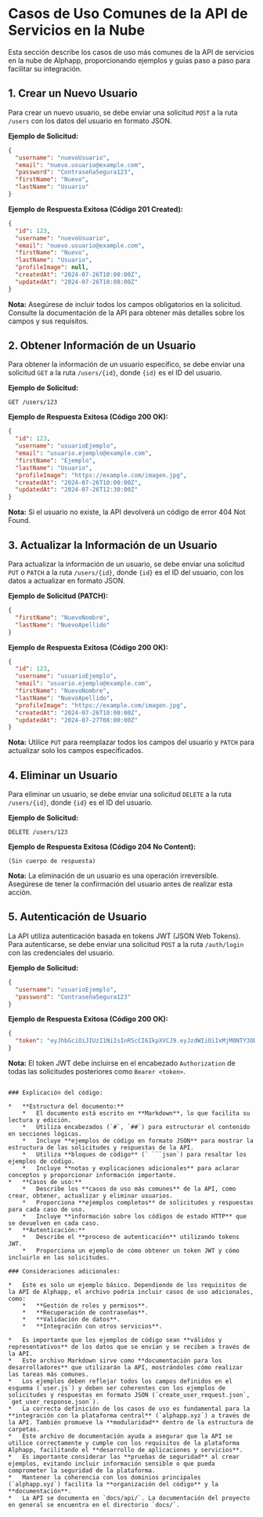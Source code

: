 # Casos de Uso Comunes de la API de Servicios en la Nube

Esta sección describe los casos de uso más comunes de la API de servicios en la nube de Alphapp, proporcionando ejemplos y guías paso a paso para facilitar su integración.

## 1. Crear un Nuevo Usuario

Para crear un nuevo usuario, se debe enviar una solicitud `POST` a la ruta `/users` con los datos del usuario en formato JSON.

**Ejemplo de Solicitud:**

```json
{
  "username": "nuevoUsuario",
  "email": "nuevo.usuario@example.com",
  "password": "ContraseñaSegura123",
  "firstName": "Nuevo",
  "lastName": "Usuario"
}
```

**Ejemplo de Respuesta Exitosa (Código 201 Created):**

```json
{
  "id": 123,
  "username": "nuevoUsuario",
  "email": "nuevo.usuario@example.com",
  "firstName": "Nuevo",
  "lastName": "Usuario",
  "profileImage": null,
  "createdAt": "2024-07-26T10:00:00Z",
  "updatedAt": "2024-07-26T10:00:00Z"
}
```

**Nota:** Asegúrese de incluir todos los campos obligatorios en la solicitud. Consulte la documentación de la API para obtener más detalles sobre los campos y sus requisitos.

## 2. Obtener Información de un Usuario

Para obtener la información de un usuario específico, se debe enviar una solicitud `GET` a la ruta `/users/{id}`, donde `{id}` es el ID del usuario.

**Ejemplo de Solicitud:**

```
GET /users/123
```

**Ejemplo de Respuesta Exitosa (Código 200 OK):**

```json
{
  "id": 123,
  "username": "usuarioEjemplo",
  "email": "usuario.ejemplo@example.com",
  "firstName": "Ejemplo",
  "lastName": "Usuario",
  "profileImage": "https://example.com/imagen.jpg",
  "createdAt": "2024-07-26T10:00:00Z",
  "updatedAt": "2024-07-26T12:30:00Z"
}
```

**Nota:** Si el usuario no existe, la API devolverá un código de error 404 Not Found.

## 3. Actualizar la Información de un Usuario

Para actualizar la información de un usuario, se debe enviar una solicitud `PUT` o `PATCH` a la ruta `/users/{id}`, donde `{id}` es el ID del usuario, con los datos a actualizar en formato JSON.

**Ejemplo de Solicitud (PATCH):**

```json
{
  "firstName": "NuevoNombre",
  "lastName": "NuevoApellido"
}
```

**Ejemplo de Respuesta Exitosa (Código 200 OK):**

```json
{
  "id": 123,
  "username": "usuarioEjemplo",
  "email": "usuario.ejemplo@example.com",
  "firstName": "NuevoNombre",
  "lastName": "NuevoApellido",
  "profileImage": "https://example.com/imagen.jpg",
  "createdAt": "2024-07-26T10:00:00Z",
  "updatedAt": "2024-07-27T08:00:00Z"
}
```

**Nota:** Utilice `PUT` para reemplazar todos los campos del usuario y `PATCH` para actualizar solo los campos especificados.

## 4. Eliminar un Usuario

Para eliminar un usuario, se debe enviar una solicitud `DELETE` a la ruta `/users/{id}`, donde `{id}` es el ID del usuario.

**Ejemplo de Solicitud:**

```
DELETE /users/123
```

**Ejemplo de Respuesta Exitosa (Código 204 No Content):**

```
(Sin cuerpo de respuesta)
```

**Nota:** La eliminación de un usuario es una operación irreversible. Asegúrese de tener la confirmación del usuario antes de realizar esta acción.

## 5. Autenticación de Usuario

La API utiliza autenticación basada en tokens JWT (JSON Web Tokens). Para autenticarse, se debe enviar una solicitud `POST` a la ruta `/auth/login` con las credenciales del usuario.

**Ejemplo de Solicitud:**

```json
{
  "username": "usuarioEjemplo",
  "password": "ContraseñaSegura123"
}
```

**Ejemplo de Respuesta Exitosa (Código 200 OK):**

```json
{
  "token": "eyJhbGciOiJIUzI1NiIsInR5cCI6IkpXVCJ9.eyJzdWIiOiIxMjM0NTY3ODkwIiwibmFtZSI6IkpvaG4gRG9lIiwiaWF0IjoxNTE2MjM5MDIyfQ.SflKxwRJSMeKKF2QT4fwpMeJf36POk6yJV_adQssw5c"
}
```

**Nota:** El token JWT debe incluirse en el encabezado `Authorization` de todas las solicitudes posteriores como `Bearer <token>`.

```

### Explicación del código:

*   **Estructura del documento:**
    *   El documento está escrito en **Markdown**, lo que facilita su lectura y edición.
    *   Utiliza encabezados (`#`, `##`) para estructurar el contenido en secciones lógicas.
    *   Incluye **ejemplos de código en formato JSON** para mostrar la estructura de las solicitudes y respuestas de la API.
    *   Utiliza **bloques de código** (` ```json`) para resaltar los ejemplos de código.
    *   Incluye **notas y explicaciones adicionales** para aclarar conceptos y proporcionar información importante.
*   **Casos de uso:**
    *   Describe los **casos de uso más comunes** de la API, como crear, obtener, actualizar y eliminar usuarios.
    *   Proporciona **ejemplos completos** de solicitudes y respuestas para cada caso de uso.
    *   Incluye **información sobre los códigos de estado HTTP** que se devuelven en cada caso.
*   **Autenticación:**
    *   Describe el **proceso de autenticación** utilizando tokens JWT.
    *   Proporciona un ejemplo de cómo obtener un token JWT y cómo incluirlo en las solicitudes.

### Consideraciones adicionales:

*   Este es solo un ejemplo básico. Dependiendo de los requisitos de la API de Alphapp, el archivo podría incluir casos de uso adicionales, como:
    *   **Gestión de roles y permisos**.
    *   **Recuperación de contraseñas**.
    *   **Validación de datos**.
    *   **Integración con otros servicios**.

*   Es importante que los ejemplos de código sean **válidos y representativos** de los datos que se envían y se reciben a través de la API.
*   Este archivo Markdown sirve como **documentación para los desarrolladores** que utilizarán la API, mostrándoles cómo realizar las tareas más comunes.
*   Los ejemplos deben reflejar todos los campos definidos en el esquema (`user.js`) y deben ser coherentes con los ejemplos de solicitudes y respuestas en formato JSON (`create_user_request.json`, `get_user_response.json`).
*   La correcta definición de los casos de uso es fundamental para la **integración con la plataforma central** (`alphapp.xyz`) a través de la API. También promueve la **modularidad** dentro de la estructura de carpetas.
*   Este archivo de documentación ayuda a asegurar que la API se utilice correctamente y cumple con los requisitos de la plataforma Alphapp, facilitando el **desarrollo de aplicaciones y servicios**.
*   Es importante considerar las **pruebas de seguridad** al crear ejemplos, evitando incluir información sensible o que pueda comprometer la seguridad de la plataforma.
*   Mantener la coherencia con los dominios principales (`alphapp.xyz`) facilita la **organización del código** y la **documentación**.
*   La API se documenta en `docs/api/`. La documentación del proyecto en general se encuentra en el directorio `docs/`.
